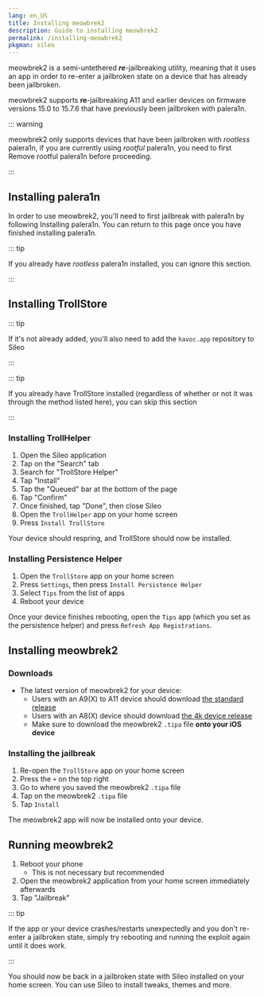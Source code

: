 ```yaml
---
lang: en_US
title: Installing meowbrek2
description: Guide to installing meowbrek2
permalink: /installing-meowbrek2
pkgman: sileo
---
```


meowbrek2 is a <router-link to="/types-of-jailbreak/#semi-untethered-jailbreaks">semi-untethered</router-link> ***re***-jailbreaking utility, meaning that it uses an app in order to re-enter a jailbroken state on a device that has already been jailbroken.

meowbrek2 supports **re**-jailbreaking A11 and earlier devices on firmware versions 15.0 to 15.7.6 that have previously been jailbroken with palera1n.

::: warning

meowbrek2 only supports devices that have been jailbroken with *rootless* palera1n, if you are currently using *rootful* palera1n, you need to first <router-link to="/removing-palera1n">Remove rootful palera1n</router-link> before proceeding.

:::

## Installing palera1n

In order to use meowbrek2, you'll need to first jailbreak with palera1n by following <router-link to="/installing-palera1n">Installing palera1n</router-link>. You can return to this page once you have finished installing palera1n.

::: tip

If you already have *rootless* palera1n installed, you can ignore this section.

:::

## Installing TrollStore

::: tip

If it's not already added, you'll also need to add the `havoc.app` repository to Sileo

:::

::: tip

If you already have TrollStore installed (regardless of whether or not it was through the method listed here), you can skip this section

:::

### Installing TrollHelper

1. Open the Sileo application
1. Tap on the "Search" tab
1. Search for "TrollStore Helper"
1. Tap "Install"
1. Tap the "Queued" bar at the bottom of the page
1. Tap "Confirm"
1. Once finished, tap "Done", then close Sileo
1. Open the `TrollHelper` app on your home screen
1. Press `Install TrollStore`

Your device should respring, and TrollStore should now be installed.

### Installing Persistence Helper

1. Open the `TrollStore` app on your home screen
1. Press `Settings`, then press `Install Persistence Helper`
1. Select `Tips` from the list of apps
1. Reboot your device

Once your device finishes rebooting, open the `Tips` app (which you set as the persistence helper) and press `Refresh App Registrations`.

## Installing meowbrek2

### Downloads

- The latest version of meowbrek2 for your device:
    - Users with an A9(X) to A11 device should download [the standard release](https://kok3shidoll.github.io/download/secret/meowbrek2_1.1.2_TS.tipa)
    - Users with an A8(X) device should download [the 4k device release](https://kok3shidoll.github.io/download/secret/meowbrek2_4k_1.1.2-1_TS.tipa)
    - Make sure to download the meowbrek2 `.tipa` file **onto your iOS device**

### Installing the jailbreak

1. Re-open the `TrollStore` app on your home screen
1. Press the `+` on the top right
1. Go to where you saved the meowbrek2 `.tipa` file
1. Tap on the meowbrek2 `.tipa` file
1. Tap `Install`

The meowbrek2 app will now be installed onto your device.

## Running meowbrek2

1. Reboot your phone
    - This is not necessary but recommended
1. Open the meowbrek2 application from your home screen immediately afterwards
1. Tap "Jailbreak"

::: tip

If the app or your device crashes/restarts unexpectedly and you don't re-enter a jailbroken state, simply try rebooting and running the exploit again until it does work.

:::

You should now be back in a jailbroken state with Sileo installed on your home screen. You can use Sileo to install <router-link to="/faq/#what-are-tweaks">tweaks</router-link>, themes and more.
